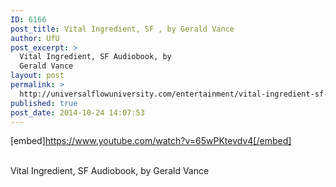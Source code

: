 ```yaml
---
ID: 6166
post_title: Vital Ingredient, SF , by Gerald Vance
author: UfU
post_excerpt: >
  Vital Ingredient, SF Audiobook, by
  Gerald Vance
layout: post
permalink: >
  http://universalflowuniversity.com/entertainment/vital-ingredient-sf-by-gerald-vance/
published: true
post_date: 2014-10-24 14:07:53
---
```

[embed]https://www.youtube.com/watch?v=65wPKtevdv4[/embed]</br></br>
<p>Vital Ingredient, SF Audiobook, by Gerald Vance</p>
